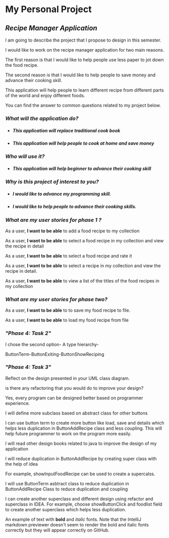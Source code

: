 # My Personal Project 
<h2><em>Recipe Manager Application</em></h2>

<p>I am going to describe the project that I propose to design in this semester. </p>
<p>I would like to work on the recipe manager application for two main reasons.</p>
<p>The first reason is that I would like to help people use less paper to jot down the food recipe.
<p>The second reason is that I would like to help people to save money and advance their cooking skill.</p>
<p>This application will help people to learn different recipe from different parts of the world and 
enjoy different foods.</p> 
<p>You can find the answer to common questions related to my project below.</p>
 
<h3><strong><em>What will the application do? </em></strong></h3>


- <h5>This application will <strong>replace traditional cook book</strong> </h5>
- <h5>This application will help people to <strong>cook at home </strong> and save money</h5>

<h3><strong><em>Who will use it? </em></strong></h3>


- <h5>This application will help <strong>beginner</strong> to advance their cooking skill </h5>

<h3><strong><em>Why is this project of interest to you? </em></strong></h3>


- <h5>I would like to advance my programming skill. </h5>
- <h5>I would like to help people to advance their cooking skills. </h5>

<h3><strong><em>What are my user stories for phase 1 ? </em></strong></h3>


<p>As a user, <strong> I want to be able</strong> to add a  food recipe to my collection </p>
<p>As a user, <strong> I want to be able</strong> to select a food recipe in my collection and view the recipe in detail</p>
<p>As a user, <strong> I want to be able</strong> to select a food recipe and rate it </p>
<p>As a user, <strong> I want to be able</strong> to select a recipe in my collection and view the recipe in detail.</p>
<p>As a user, <strong> I want to be able</strong> to view a list of the titles of the food recipes in my collection</p>

<h3><strong><em>What are my user stories for phase two? </em></strong></h3>
<p>As a user, <strong> I want to be able</strong> to to save my food recipe to file.</p>
<p>As a user, <strong> I want to be able</strong> to load my food recipe from file </p>

<h3><strong><em>"Phase 4: Task 2" </em></strong></h3>
<p> I chose the second option- A type hierarchy- </p>
<p> ButtonTerm-ButtonExiting-ButtonShowReciping </p>


<h3><strong><em>"Phase 4: Task 3" </em></strong></h3>
<p>  Reflect on the design presented in your UML class diagram. </p>

<p> is there any refactoring that you would do to improve your design? </p>

<p> Yes, every program can be designed better based on programmer experience. </p>
<p> I will define more subclass based on abstract class for other buttons</p>
<p> I can use button term to create more button like load, save and details which helps less duplication in 
ButtonAddRecipe class and less coupling. This will help future programmer to work on the program more easily.</p>
<p> I will read other design books related to java to improve the design of my application</p>
<p> I will reduce duplication in ButtonAddRecipe by creating super class with the help of idea</p>
<p> For example, showInputFoodRecipe can be used to create a supercalss.</p>
<p> I will use ButtonTerm asbtract class to reduce duplication in ButtonAddRecipe Class to reduce duplication 
and coupling</p>
<p> I can create another superclass and different design using refactor and superclass in IDEA. For example, 
choose showButtonClick and foodlist field to create another superclass which helps less duplication.</p>










An example of text with **bold** and *italic* fonts.  Note that the IntelliJ markdown previewer doesn't seem to render 
the bold and italic fonts correctly but they will appear correctly on GitHub.